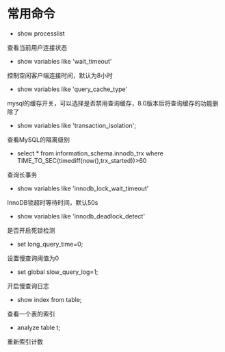 # 常用命令

- show processlist

查看当前用户连接状态
  
- show variables like 'wait_timeout'

控制空闲客户端连接时间，默认为8小时

- show variables like 'query_cache_type'

mysql的缓存开关，可以选择是否禁用查询缓存，8.0版本后将查询缓存的功能删除了

- show variables like 'transaction_isolation';

查看MySQL的隔离级别

- select * from information_schema.innodb_trx where TIME_TO_SEC(timediff(now(),trx_started))>60

查询长事务

- show variables like 'innodb_lock_wait_timeout'

InnoDB锁超时等待时间，默认50s

- show variables like 'innodb_deadlock_detect'

是否开启死锁检测

- set long_query_time=0;

设置慢查询阈值为0

- set global slow_query_log=1;

开启慢查询日志

- show index from table;

查看一个表的索引

- analyze table t;

重新索引计数
